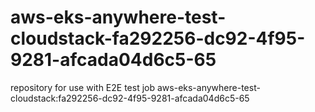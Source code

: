 # aws-eks-anywhere-test-cloudstack-fa292256-dc92-4f95-9281-afcada04d6c5-65
repository for use with E2E test job aws-eks-anywhere-test-cloudstack:fa292256-dc92-4f95-9281-afcada04d6c5-65

